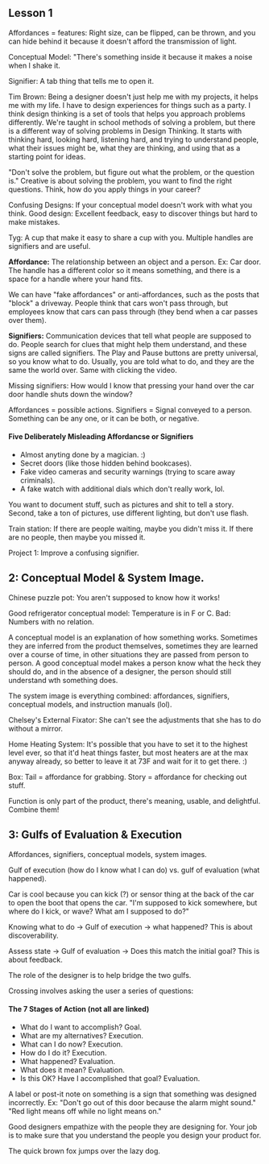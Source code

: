 ## Lesson 1

Affordances = features: Right size, can be flipped, can be thrown, and you can hide behind it because it doesn't afford the transmission of light.

Conceptual Model: "There's something inside it because it makes a noise when I shake it.

Signifier: A tab thing that tells me to open it.

Tim Brown: Being a designer doesn't just help me with my projects, it helps me with my life. I have to design experiences for things such as a party. I think design thinking is a set of tools that helps you approach problems differently. We're taught in school methods of solving a problem, but there is a different way of solving problems in Design Thinking. It starts with thinking hard, looking hard, listening hard, and trying to understand people, what their issues might be, what they are thinking, and using that as a starting point for ideas.

"Don't solve the problem, but figure out what the problem, or the question is." Creative is about solving the problem, you want to find the right questions. Think, how do you apply things in your career?

Confusing Designs: If your conceptual model doesn't work with what you think. Good design: Excellent feedback, easy to discover things but hard to make mistakes.

Tyg: A cup that make it easy to share a cup with you. Multiple handles are signifiers and are useful.

__Affordance:__ The relationship between an object and a person. Ex: Car door. The handle has a different color so it means something, and there is a space for a handle where your hand fits.

We can have "fake affordances" or anti-affordances, such as the posts that "block" a driveway. People think that cars won't pass through, but employees know that cars can pass through (they bend when a car passes over them).

__Signifiers:__ Communication devices that tell what people are supposed to do. People search for clues that might help them understand, and these signs are called signifiers. The Play and Pause buttons are pretty universal, so you know what to do. Usually, you are told what to do, and they are the same the world over. Same with clicking the video.

Missing signifiers: How would I know that pressing your hand over the car door handle shuts down the window?

Affordances = possible actions. Signifiers = Signal conveyed to a person. Something can be any one, or it can be both, or negative.

#### Five Deliberately Misleading Affordancse or Signifiers
- Almost anyting done by a magician. :)
- Secret doors (like those hidden behind bookcases).
- Fake video cameras and security warnings (trying to scare away criminals).
- A fake watch with additional dials which don't really work, lol.

You want to document stuff, such as pictures and shit to tell a story. Second, take a ton of pictures, use different lighting, but don't use flash.

Train station: If there are people waiting, maybe you didn't miss it. If there are no people, then maybe you missed it.

Project 1: Improve a confusing signifier.

## 2: Conceptual Model & System Image.

Chinese puzzle pot: You aren't supposed to know how it works!

Good refrigerator conceptual model: Temperature is in F or C. Bad: Numbers with no relation.

A conceptual model is an explanation of how something works. Sometimes they are inferred from the product themselves, sometimes they are learned over a course of time, in other situations they are passed from person to person. A good conceptual model makes a person know what the heck they should do, and in the absence of a designer, the person should still understand wth something does.

The system image is everything combined: affordances, signifiers, conceptual models, and instruction manuals (lol).

Chelsey's External Fixator: She can't see the adjustments that she has to do without a mirror.

Home Heating System: It's possible that you have to set it to the highest level ever, so that it'd heat things faster, but most heaters are at the max anyway already, so better to leave it at 73F and wait for it to get there. :)

Box: Tail = affordance for grabbing. Story = affordance for checking out stuff.

Function is only part of the product, there's meaning, usable, and delightful. Combine them!

## 3: Gulfs of Evaluation & Execution

Affordances, signifiers, conceptual models, system images.

Gulf of execution (how do I know what I can do) vs. gulf of evaluation (what happened).

Car is cool because you can kick (?) or sensor thing at the back of the car to open the boot that opens the car. "I'm supposed to kick somewhere, but where do I kick, or wave? What am I supposed to do?"

Knowing what to do -> Gulf of execution -> what happened? This is about discoverability.

Assess state -> Gulf of evaluation -> Does this match the initial goal? This is about feedback.

The role of the designer is to help bridge the two gulfs.

Crossing involves asking the user a series of questions:

#### The 7 Stages of Action (not all are linked)

- What do I want to accomplish? Goal.
- What are my alternatives? Execution.
- What can I do now? Execution.
- How do I do it? Execution.
- What happened? Evaluation.
- What does it mean? Evaluation.
- Is this OK? Have I accomplished that goal? Evaluation.

A label or post-it note on something is a sign that something was designed incorrectly. Ex: "Don't go out of this door because the alarm might sound." "Red light means off while no light means on."

Good designers empathize with the people they are designing for. Your job is to make sure that you understand the people you design your product for.



The quick brown fox jumps over the lazy dog.












